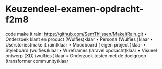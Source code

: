 # Keuzendeel-examen-opdracht-f2m8
code make it rain: https://github.com/SemThijssen/MakeItRain.git
•	Onderzoek klant en product (Wulfies)klaar
•	Persona (Wulfies )klaar 
•	Userstories(make it rain)klaar
•	Moodboard ( eigen project )klaar
•	Styleboard (wulfies)klaar
•	Wireframes (laravel opdracht)klaar 
•	Visueel ontwerp (XD) (wulfies )klaar
•	Onderzoek testen met de doelgroep (transformer community)klaar

